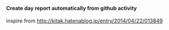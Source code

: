 #### Create day report automatically from github activity
inspire from http://kitak.hatenablog.jp/entry/2014/04/22/013849
